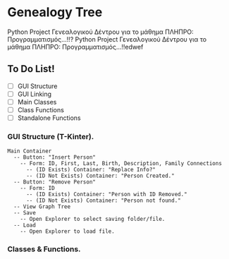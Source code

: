 # Genealogy Tree
Python Project Γενεαλογικού Δέντρου για το μάθημα ΠΛΗΠΡΟ: Προγραμματισμός...!!?
Python Project Γενεαλογικού Δέντρου για το μάθημα ΠΛΗΠΡΟ: Προγραμματισμός...!!edwef

## To Do List!
- [ ] GUI Structure
- [ ] GUI Linking
- [ ] Main Classes
- [ ] Class Functions
- [ ] Standalone Functions

### GUI Structure (T-Kinter).
```
Main Container
  -- Button: "Insert Person"
    -- Form: ID, First, Last, Birth, Description, Family Connections
      -- (ID Exists) Container: "Replace Info?"
      -- (ID Not Exists) Container: "Person Created."
  -- Button: "Remove Person"
    -- Form: ID
      -- (ID Exists) Container: "Person with ID Removed."
      -- (ID Not Exists) Container: "Person not found."
  -- View Graph Tree
  -- Save
    -- Open Explorer to select saving folder/file.
  -- Load
    -- Open Explorer to load file.
```

### Classes & Functions.